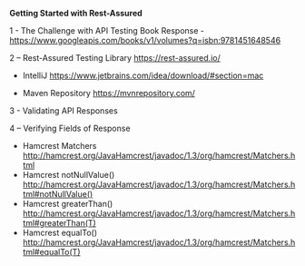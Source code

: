**Getting Started with Rest-Assured**

1 - The Challenge with API Testing Book Response
    -https://www.googleapis.com/books/v1/volumes?q=isbn:9781451648546


2 – 
  Rest-Assured Testing Library https://rest-assured.io/
  
  - IntelliJ             https://www.jetbrains.com/idea/download/#section=mac
  
  - Maven Repository    https://mvnrepository.com/


3 - Validating API Responses

4 – Verifying Fields of Response 
  - Hamcrest Matchers           http://hamcrest.org/JavaHamcrest/javadoc/1.3/org/hamcrest/Matchers.html
  - Hamcrest notNullValue()     http://hamcrest.org/JavaHamcrest/javadoc/1.3/org/hamcrest/Matchers.html#notNullValue()
  - Hamcrest greaterThan()      http://hamcrest.org/JavaHamcrest/javadoc/1.3/org/hamcrest/Matchers.html#greaterThan(T)
  - Hamcrest equalTo()          http://hamcrest.org/JavaHamcrest/javadoc/1.3/org/hamcrest/Matchers.html#equalTo(T)
